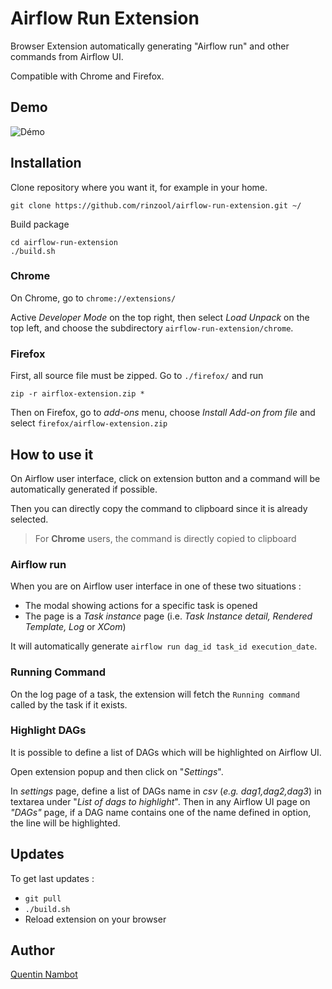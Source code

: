 # Airflow Run Extension

Browser Extension automatically generating "Airflow run" and other commands from Airflow UI.

Compatible with Chrome and Firefox.

## Demo

![Démo](demo/demo.gif)


## Installation

Clone repository where you want it, for example in your home.

```console
git clone https://github.com/rinzool/airflow-run-extension.git ~/
```

Build package
```console
cd airflow-run-extension
./build.sh
```

### Chrome
On Chrome, go to `chrome://extensions/`

Active _Developer Mode_ on the top right, then select _Load Unpack_ on the top left, and choose the subdirectory `airflow-run-extension/chrome`.

### Firefox

First, all source file must be zipped. Go to `./firefox/` and run 

```
zip -r airflox-extension.zip *
```

Then on Firefox, go to *add-ons* menu, choose _Install Add-on from file_ and select `firefox/airflow-extension.zip`

## How to use it

On Airflow user interface, click on extension button and a command will be automatically generated if possible.

Then you can directly copy the command to clipboard since it is already selected.

> For **Chrome** users, the command is directly copied to clipboard

### Airflow run 

When you are on Airflow user interface in one of these two situations :
* The modal showing actions for a specific task is opened 
* The page is a _Task instance_ page (i.e. _Task Instance detail, Rendered Template, Log_ or _XCom_)

It will automatically generate `airflow run dag_id task_id execution_date`.

### Running Command

On the log page of a task, the extension will fetch the `Running command` called by the task if it exists.

### Highlight DAGs

It is possible to define a list of DAGs which will be highlighted on Airflow UI.

Open extension popup and then click on "_Settings_".

In _settings_ page, define a list of DAGs name in _csv_ (_e.g. dag1,dag2,dag3_) in textarea under "_List of dags to highlight_". 
Then in any Airflow UI page on _"DAGs"_ page, if a DAG name contains one of the name defined in option, the line will be highlighted.

## Updates

To get last updates :
* `git pull`
* `./build.sh`
* Reload extension on your browser

## Author

[Quentin Nambot](mailto:quentin.nambot@grenoble-inp.org)
